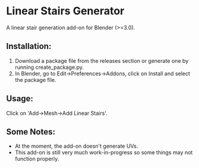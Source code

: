 # Linear Stairs Generator
A linear stair generation add-on for Blender (>=3.0).


## Installation:
1. Download a package file from the releases section or generate one by running create_package.py.
2. In Blender, go to Edit->Preferences->Addons, click on Install and select the package file.

## Usage:
Click on 'Add->Mesh->Add Linear Stairs'.

## Some Notes:
* At the moment, the add-on doesn't generate UVs.
* This add-on is still very much work-in-progress so some things may not function properly.
